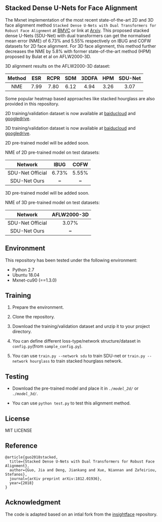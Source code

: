 ## Stacked Dense U-Nets for Face Alignment

The Mxnet implementation of the most recent state-of-the-art 2D and 3D face alignment method ``Stacked Dense U-Nets with Dual Transformers for Robust Face Alignment`` at [BMVC](http://bmvc2018.org/contents/papers/0051.pdf) or link at [Arxiv](https://arxiv.org/abs/1812.01936). This proposed stacked dense U-Nets (SDU-Net) with dual transformers can get the normalised mean error (NME) of 6.73% and 5.55% respectively on IBUG and COFW datasets for 2D face alignment. For 3D face alignment, this method further decreases the NME by 5.8% with former state-of-the-art method (HPM) proposed by Bulat et al on AFLW2000-3D.

3D alignment results on the AFLW2000-3D dataset:

| Method    | ESR   |  RCPR   |  SDM   | 3DDFA  |  HPM  | SDU-Net |
|  :------: | :----:  |  :----:  |  :----:   |  :----:  |  :----:   |  :----:  |
|   NME     |   7.99   |   7.80   |   6.12   |   4.94   |   3.26   |   3.07   |

Some popular heatmap based approaches like stacked hourglass are also provided in this repository.  

2D training/validation dataset is now available at [baiducloud](https://pan.baidu.com/s/1idA68ga8ey-R9TGSwWO62A) and [googledrive](https://drive.google.com/open?id=1XyZ5yFm-MGNlUiGG0dYRHRTdRiS33zPb).

3D training/validation dataset is now available at [baiducloud](https://pan.baidu.com/s/1EbSx_j_GoNJqLwZyuclBAQ) and [googledrive](https://drive.google.com/open?id=1i-gUFJhtiZP3uCmNbhLCzd4C4fb-Ljhk).

2D pre-trained model will be added soon.

NME of 2D pre-trained model on test datasets:

| Network    | IBUG  |  COFW  |
|  :------:   | :----:  |  :----:  |
| SDU-Net Official    |  6.73%  |  5.55%  |
| SDU-Net Ours        |  **–**  |  **–**  |

3D pre-trained model will be added soon.

NME of 3D pre-trained model on test datasets:

| Network    | AFLW2000-3D  |
|  :------:   | :----:  | 
| SDU-Net Official    |  3.07%  |
| SDU-Net Ours        |  **–**  |


## Environment

This repository has been tested under the following environment:

-   Python 2.7 
-   Ubuntu 18.04
-   Mxnet-cu90 (==1.3.0)

## Training

1.  Prepare the environment.

2.  Clone the repository.

3.  Download the training/validation dataset and unzip it to your project directory.
    
3.  You can define different loss-type/network structure/dataset in ``config.py``(from ``sample_config.py``).
    
4.  You can use ``train.py --network sdu`` to train SDU-net or ``train.py --network hourglass`` to train stacked hourglass network.

## Testing

  -  Download the pre-trained model and place it in *`./model_2d/`* or *`./model_3d/`*.

  -  You can use `python test.py` to test this alignment method.

## License

MIT LICENSE


## Reference

```
@article{guo2018stacked,
  title={Stacked Dense U-Nets with Dual Transformers for Robust Face Alignment},
  author={Guo, Jia and Deng, Jiankang and Xue, Niannan and Zafeiriou, Stefanos},
  journal={arXiv preprint arXiv:1812.01936},
  year={2018}
}
```

## Acknowledgment

The code is adapted based on an intial fork from the [insightface](https://github.com/deepinsight/insightface) repository.

